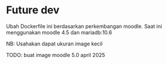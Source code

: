 # Future dev
Ubah Dockerfile ini berdasarkan perkembangan moodle. Saat ini menggunakan moodle 4.5 dan mariadb:10.6

NB: Usahakan dapat ukuran image kecil

TODO: buat image moodle 5.0 april 2025
